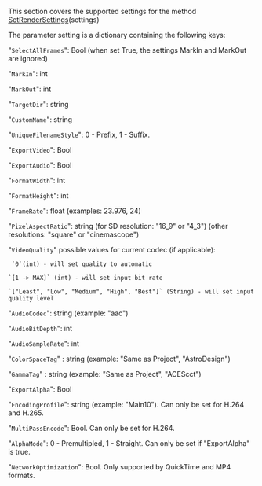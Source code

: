 This section covers the supported settings for the method [SetRenderSettings](https://www.notion.so/SetRenderSettings-settings-fc22f5fc5d0f40de8b0dfd45dd8bdd4b?pvs=21)(settings)

The parameter setting is a dictionary containing the following keys:

"`SelectAllFrames`": Bool (when set True, the settings MarkIn and MarkOut are ignored)

"`MarkIn`": int

"`MarkOut`": int

"`TargetDir`": string

"`CustomName`": string

"`UniqueFilenameStyle`": 0 - Prefix, 1 - Suffix.

"`ExportVideo`": Bool

"`ExportAudio`": Bool

"`FormatWidth`": int

"`FormatHeight`": int

"`FrameRate`": float (examples: 23.976, 24)

"`PixelAspectRatio`": string (for SD resolution: "16_9" or "4_3") (other resolutions: "square" or "cinemascope")

"`VideoQuality`" possible values for current codec (if applicable):
    
     `0`(int) - will set quality to automatic
    
    `[1 -> MAX]` (int) - will set input bit rate
    
    `["Least", "Low", "Medium", "High", "Best"]` (String) - will set input quality level
    

"`AudioCodec`": string (example: "aac")

"`AudioBitDepth`": int

"`AudioSampleRate`": int

"`ColorSpaceTag`" : string (example: "Same as Project", "AstroDesign")

"`GammaTag`" : string (example: "Same as Project", "ACEScct")

"`ExportAlpha`": Bool

"`EncodingProfile`": string (example: "Main10"). Can only be set for H.264 and H.265.

"`MultiPassEncode`": Bool. Can only be set for H.264.

"`AlphaMode`": 0 - Premultipled, 1 - Straight. Can only be set if "ExportAlpha" is true.

"`NetworkOptimization`": Bool. Only supported by QuickTime and MP4 formats.
